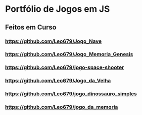 # Portfólio de Jogos em JS



## Feitos em Curso

### https://github.com/Leo679/Jogo_Nave

### https://github.com/Leo679/Jogo_Memoria_Genesis

### https://github.com/Leo679/jogo-space-shooter

### https://github.com/Leo679/Jogo_da_Velha

### https://github.com/Leo679/jogo_dinossauro_simples

### https://github.com/Leo679/jogo_da_memoria


